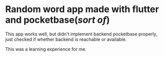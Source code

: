 # Random word app made with flutter and pocketbase(*sort of*)

This app works well, but didn't implement backend pocketbase properly,  just checked if whether backend is reachable or available.


This was a learning experience for me.
